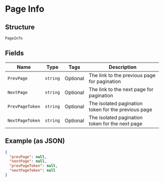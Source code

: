 
# Page Info

## Structure

`PageInfo`

## Fields

| Name | Type | Tags | Description |
|  --- | --- | --- | --- |
| `PrevPage` | `string` | Optional | The link to the previous page for pagination |
| `NextPage` | `string` | Optional | The link to the next page for pagination |
| `PrevPageToken` | `string` | Optional | The isolated pagination token for the previous page |
| `NextPageToken` | `string` | Optional | The isolated pagination token for the next page |

## Example (as JSON)

```json
{
  "prevPage": null,
  "nextPage": null,
  "prevPageToken": null,
  "nextPageToken": null
}
```

